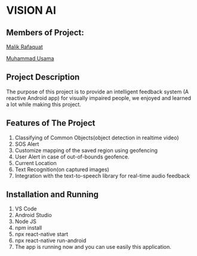 # VISION AI
## Members of Project:

[Malik Rafaquat](https://github.com/Rafaquatmalik)

[Muhammad Usama](https://github.com/Usama-Faisal)


## Project Description

The purpose of this project is to provide an intelligent feedback system (A reactive Android app) for visually impaired people, we enjoyed and learned a lot while making this project.


## Features of The Project

1.  Classifying of Common Objects(object detection in realtime video)
2.  SOS Alert
3.  Customize mapping of the saved region using geofencing
4.  User Alert in case of out-of-bounds geofence.
5.  Current Location
6.  Text Recognition(on captured images)
7.  Integration with the text-to-speech library for real-time audio feedback

## Installation and Running
1.  VS Code
2.  Android Studio
3.  Node JS
4.  npm install
5.  npx react-native start
6.  npx react-native run-android
7.  The app is running now and you can use easily this application.
